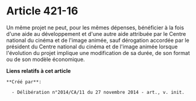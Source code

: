 # Article 421-16

Un même projet ne peut, pour les mêmes dépenses, bénéficier à la fois d'une aide au développement et d'une autre aide
attribuée par le Centre national du cinéma et de l'image animée, sauf dérogation accordée par le président du Centre national
du cinéma et de l'image animée lorsque l'évolution du projet implique une modification de sa durée, de son format ou de son
modèle économique.

**Liens relatifs à cet article**

	**Créé par**:

	  - Délibération n°2014/CA/11 du 27 novembre 2014 - art., v. init.
